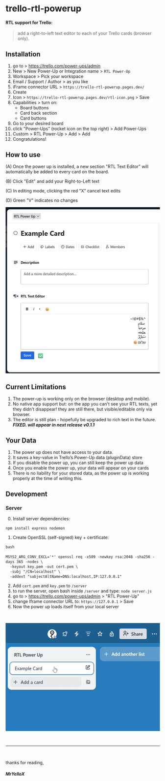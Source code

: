 # trello-rtl-powerup

#### RTL support for Trello:

> add a right-to-left text editor to each of your Trello cards (browser only).


## Installation

1. go to > https://trello.com/power-ups/admin
2. New > New Power-Up or Integration name > `RTL Power-Up`
3. Workspace > Pick your workspace 
4. Email / Support / Author > as you like
5. iFrame connector URL > `https://trello-rtl-powerup.pages.dev/`
6. Create
7. Icon > `https://trello-rtl-powerup.pages.dev/rtl-icon.png` > Save
8. Capabilities > turn on:
    * Board buttons
    * Card back section
    * Card buttons
9. Go to your desired board
10. click "Power-Ups" (rocket icon on the top right) > Add Power-Ups
11. Custom > RTL Power-Up > Add > Add
12. Congratulations!


## How to use

(A) Once the power up is installed, a new section "RTL Text Editor" will automatically be added to every card on the board.

(B) Click "Edit" and add your Right-to-Left text

(C) In editing mode, clicking the red "X" cancel text edits

(D) Green "V" indicates no changes

![alt text](docs/v010-m.jpg)


## Current Limitations

1. The power-up is working only on the browser (desktop and mobile).
2. No native app support but: on the app you can't see your RTL texts, yet they didn't disappear! they are still there, but visible/editable only via browser.
3. The editor is still plan - hopefully be upgraded to rich text in the future. ***FIXED. will appear in next release v0.1.1***

## Your Data

1. The power up does not have access to your data.
2. It saves a key-value in Trello’s Power-Up data (pluginData) store
3. If you disable the power up, you can still keep the power up data
4. Once you enable the power up, your data will appear on your cards
5. There is no liability for your stored data, as the power up is working properly at the time of writing this.


## Development

### Server

0. Install server dependencies:
```
npm install express nodemon
```

1. Create OpenSSL (self-signed) key + certificate:
```
bash

MSYS2_ARG_CONV_EXCL='*' openssl req -x509 -newkey rsa:2048 -sha256 -days 365 -nodes \
  -keyout key.pem -out cert.pem \
  -subj "/CN=localhost" \
  -addext "subjectAltName=DNS:localhost,IP:127.0.0.1"
```

2. Add `cert.pem` and `key.pem` to `/server`
3. to run the server, open bash inside `/server` and type: `node server.js`
4. go to > https://trello.com/power-ups/admin > "RTL Power-Up"
5. change Iframe connector URL to: `https://127.0.0.1` > Save
6. Now the power up loads itself from your local server

<br>

![alt text](docs/v010-installation.gif)

<br>

---

<br>

thanks for reading,

##### MrYelloX

